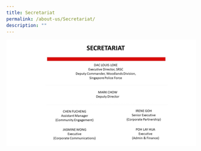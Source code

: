 ```yaml
---
title: Secretariat
permalink: /about-us/Secretariat/
description: ""
---
```

![](/images/srsc%20secretariat_2.jpg)